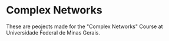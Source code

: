 # Complex Networks

These are peojects made for the "Complex Networks" Course at Universidade Federal de Minas Gerais.
